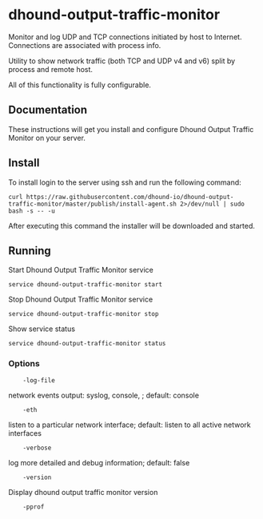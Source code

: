 dhound-output-traffic-monitor
==================
Monitor and log UDP and TCP connections initiated by host to Internet. Connections are associated with process info.

Utility to show network traffic (both TCP and UDP v4 and v6) split by process and remote host.

All of this functionality is fully configurable.

## Documentation
These instructions will get you install and configure Dhound Output Traffic Monitor on your server.

## Install
To install login to the server using ssh and run the following command:
```
curl https://raw.githubusercontent.com/dhound-io/dhound-output-traffic-monitor/master/publish/install-agent.sh 2>/dev/null | sudo bash -s -- -u
```
After executing this command the installer will be downloaded and started.

## Running
Start Dhound Output Traffic Monitor service
```
service dhound-output-traffic-monitor start
```
Stop Dhound Output Traffic Monitor service
```
service dhound-output-traffic-monitor stop
```
Show service status
```
service dhound-output-traffic-monitor status
```

### Options
```
    -log-file
```
network events output: syslog, console, <path to a custom file>; default: console

```
    -eth
```
listen to a particular network interface; default: listen to all active network interfaces
```
    -verbose
```
log more detailed and debug information; default: false
```
    -version
```
Display dhound output traffic monitor version

```
    -pprof
```
